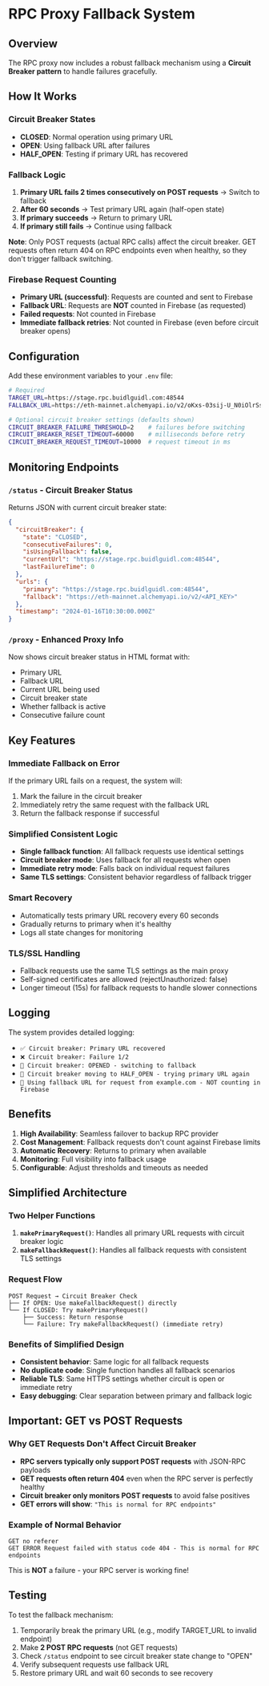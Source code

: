 # RPC Proxy Fallback System

## Overview

The RPC proxy now includes a robust fallback mechanism using a **Circuit Breaker pattern** to handle failures gracefully.

## How It Works

### Circuit Breaker States
- **CLOSED**: Normal operation using primary URL
- **OPEN**: Using fallback URL after failures
- **HALF_OPEN**: Testing if primary URL has recovered

### Fallback Logic
1. **Primary URL fails 2 times consecutively on POST requests** → Switch to fallback
2. **After 60 seconds** → Test primary URL again (half-open state)
3. **If primary succeeds** → Return to primary URL
4. **If primary still fails** → Continue using fallback

**Note**: Only POST requests (actual RPC calls) affect the circuit breaker. GET requests often return 404 on RPC endpoints even when healthy, so they don't trigger fallback switching.

### Firebase Request Counting
- **Primary URL (successful)**: Requests are counted and sent to Firebase
- **Fallback URL**: Requests are **NOT** counted in Firebase (as requested)
- **Failed requests**: Not counted in Firebase
- **Immediate fallback retries**: Not counted in Firebase (even before circuit breaker opens)

## Configuration

Add these environment variables to your `.env` file:

```bash
# Required
TARGET_URL=https://stage.rpc.buidlguidl.com:48544
FALLBACK_URL=https://eth-mainnet.alchemyapi.io/v2/oKxs-03sij-U_N0iOlrSsZFr29-IqbuF

# Optional circuit breaker settings (defaults shown)
CIRCUIT_BREAKER_FAILURE_THRESHOLD=2    # failures before switching
CIRCUIT_BREAKER_RESET_TIMEOUT=60000    # milliseconds before retry
CIRCUIT_BREAKER_REQUEST_TIMEOUT=10000  # request timeout in ms
```

## Monitoring Endpoints

### `/status` - Circuit Breaker Status
Returns JSON with current circuit breaker state:
```json
{
  "circuitBreaker": {
    "state": "CLOSED",
    "consecutiveFailures": 0,
    "isUsingFallback": false,
    "currentUrl": "https://stage.rpc.buidlguidl.com:48544",
    "lastFailureTime": 0
  },
  "urls": {
    "primary": "https://stage.rpc.buidlguidl.com:48544",
    "fallback": "https://eth-mainnet.alchemyapi.io/v2/<API_KEY>"
  },
  "timestamp": "2024-01-16T10:30:00.000Z"
}
```

### `/proxy` - Enhanced Proxy Info
Now shows circuit breaker status in HTML format with:
- Primary URL
- Fallback URL  
- Current URL being used
- Circuit breaker state
- Whether fallback is active
- Consecutive failure count

## Key Features

### Immediate Fallback on Error
If the primary URL fails on a request, the system will:
1. Mark the failure in the circuit breaker
2. Immediately retry the same request with the fallback URL
3. Return the fallback response if successful

### Simplified Consistent Logic
- **Single fallback function**: All fallback requests use identical settings
- **Circuit breaker mode**: Uses fallback for all requests when open
- **Immediate retry mode**: Falls back on individual request failures
- **Same TLS settings**: Consistent behavior regardless of fallback trigger

### Smart Recovery
- Automatically tests primary URL recovery every 60 seconds
- Gradually returns to primary when it's healthy
- Logs all state changes for monitoring

### TLS/SSL Handling
- Fallback requests use the same TLS settings as the main proxy
- Self-signed certificates are allowed (rejectUnauthorized: false)
- Longer timeout (15s) for fallback requests to handle slower connections

## Logging

The system provides detailed logging:
- `✅ Circuit breaker: Primary URL recovered`
- `❌ Circuit breaker: Failure 1/2`
- `🚨 Circuit breaker: OPENED - switching to fallback`
- `🔄 Circuit breaker moving to HALF_OPEN - trying primary URL again`
- `🚨 Using fallback URL for request from example.com - NOT counting in Firebase`

## Benefits

1. **High Availability**: Seamless failover to backup RPC provider
2. **Cost Management**: Fallback requests don't count against Firebase limits
3. **Automatic Recovery**: Returns to primary when available
4. **Monitoring**: Full visibility into fallback usage
5. **Configurable**: Adjust thresholds and timeouts as needed

## Simplified Architecture

### Two Helper Functions
1. **`makePrimaryRequest()`**: Handles all primary URL requests with circuit breaker logic
2. **`makeFallbackRequest()`**: Handles all fallback requests with consistent TLS settings

### Request Flow
```
POST Request → Circuit Breaker Check
├── If OPEN: Use makeFallbackRequest() directly
└── If CLOSED: Try makePrimaryRequest()
    ├── Success: Return response
    └── Failure: Try makeFallbackRequest() (immediate retry)
```

### Benefits of Simplified Design
- **Consistent behavior**: Same logic for all fallback requests
- **No duplicate code**: Single function handles all fallback scenarios  
- **Reliable TLS**: Same HTTPS settings whether circuit is open or immediate retry
- **Easy debugging**: Clear separation between primary and fallback logic

## Important: GET vs POST Requests

### Why GET Requests Don't Affect Circuit Breaker
- **RPC servers typically only support POST requests** with JSON-RPC payloads
- **GET requests often return 404** even when the RPC server is perfectly healthy
- **Circuit breaker only monitors POST requests** to avoid false positives
- **GET errors will show**: `"This is normal for RPC endpoints"`

### Example of Normal Behavior
```
GET no referer
GET ERROR Request failed with status code 404 - This is normal for RPC endpoints
```
This is **NOT** a failure - your RPC server is working fine!

## Testing

To test the fallback mechanism:
1. Temporarily break the primary URL (e.g., modify TARGET_URL to invalid endpoint)
2. Make **2 POST RPC requests** (not GET requests)
3. Check `/status` endpoint to see circuit breaker state change to "OPEN"
4. Verify subsequent requests use fallback URL
5. Restore primary URL and wait 60 seconds to see recovery 